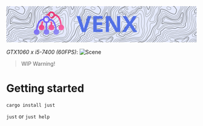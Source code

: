 <img src="assets/icons/splash.svg" alt="Venx" />


_GTX1060 x i5-7400 (60FPS)_:
<img src="assets/Screenshot_realistic.png" alt="Scene" />


> WIP Warning!

# Getting started

`cargo install just`

`just` or `just help`
